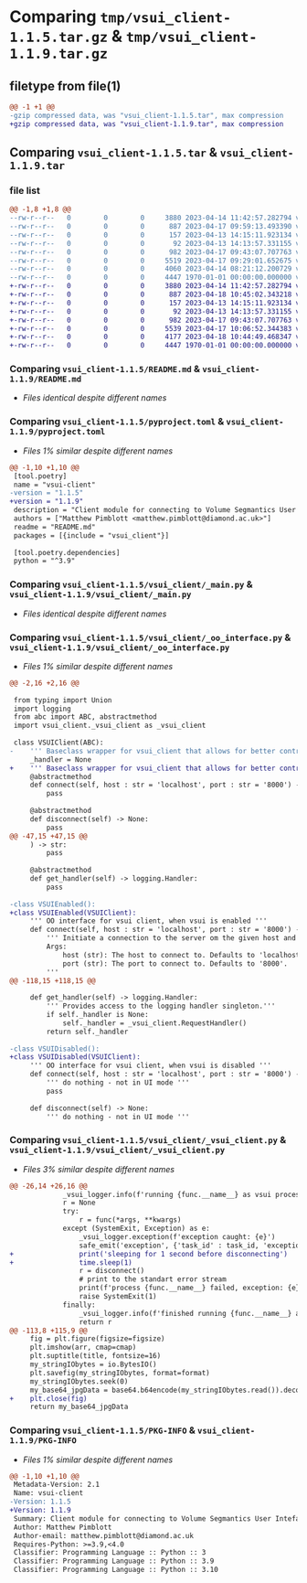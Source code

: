 # Comparing `tmp/vsui_client-1.1.5.tar.gz` & `tmp/vsui_client-1.1.9.tar.gz`

## filetype from file(1)

```diff
@@ -1 +1 @@
-gzip compressed data, was "vsui_client-1.1.5.tar", max compression
+gzip compressed data, was "vsui_client-1.1.9.tar", max compression
```

## Comparing `vsui_client-1.1.5.tar` & `vsui_client-1.1.9.tar`

### file list

```diff
@@ -1,8 +1,8 @@
--rw-r--r--   0        0        0     3880 2023-04-14 11:42:57.282794 vsui_client-1.1.5/README.md
--rw-r--r--   0        0        0      887 2023-04-17 09:59:13.493390 vsui_client-1.1.5/pyproject.toml
--rw-r--r--   0        0        0      157 2023-04-13 14:15:11.923134 vsui_client-1.1.5/vsui_client/__init__.py
--rw-r--r--   0        0        0       92 2023-04-13 14:13:57.331155 vsui_client-1.1.5/vsui_client/_log.py
--rw-r--r--   0        0        0      982 2023-04-17 09:43:07.707763 vsui_client-1.1.5/vsui_client/_main.py
--rw-r--r--   0        0        0     5519 2023-04-17 09:29:01.652675 vsui_client-1.1.5/vsui_client/_oo_interface.py
--rw-r--r--   0        0        0     4060 2023-04-14 08:21:12.200729 vsui_client-1.1.5/vsui_client/_vsui_client.py
--rw-r--r--   0        0        0     4447 1970-01-01 00:00:00.000000 vsui_client-1.1.5/PKG-INFO
+-rw-r--r--   0        0        0     3880 2023-04-14 11:42:57.282794 vsui_client-1.1.9/README.md
+-rw-r--r--   0        0        0      887 2023-04-18 10:45:02.343218 vsui_client-1.1.9/pyproject.toml
+-rw-r--r--   0        0        0      157 2023-04-13 14:15:11.923134 vsui_client-1.1.9/vsui_client/__init__.py
+-rw-r--r--   0        0        0       92 2023-04-13 14:13:57.331155 vsui_client-1.1.9/vsui_client/_log.py
+-rw-r--r--   0        0        0      982 2023-04-17 09:43:07.707763 vsui_client-1.1.9/vsui_client/_main.py
+-rw-r--r--   0        0        0     5539 2023-04-17 10:06:52.344383 vsui_client-1.1.9/vsui_client/_oo_interface.py
+-rw-r--r--   0        0        0     4177 2023-04-18 10:44:49.468347 vsui_client-1.1.9/vsui_client/_vsui_client.py
+-rw-r--r--   0        0        0     4447 1970-01-01 00:00:00.000000 vsui_client-1.1.9/PKG-INFO
```

### Comparing `vsui_client-1.1.5/README.md` & `vsui_client-1.1.9/README.md`

 * *Files identical despite different names*

### Comparing `vsui_client-1.1.5/pyproject.toml` & `vsui_client-1.1.9/pyproject.toml`

 * *Files 1% similar despite different names*

```diff
@@ -1,10 +1,10 @@
 [tool.poetry]
 name = "vsui-client"
-version = "1.1.5"
+version = "1.1.9"
 description = "Client module for connecting to Volume Segmantics User Inteface"
 authors = ["Matthew Pimblott <matthew.pimblott@diamond.ac.uk>"]
 readme = "README.md"
 packages = [{include = "vsui_client"}]
 
 [tool.poetry.dependencies]
 python = "^3.9"
```

### Comparing `vsui_client-1.1.5/vsui_client/_main.py` & `vsui_client-1.1.9/vsui_client/_main.py`

 * *Files identical despite different names*

### Comparing `vsui_client-1.1.5/vsui_client/_oo_interface.py` & `vsui_client-1.1.9/vsui_client/_oo_interface.py`

 * *Files 1% similar despite different names*

```diff
@@ -2,16 +2,16 @@
 
 from typing import Union
 import logging
 from abc import ABC, abstractmethod
 import vsui_client._vsui_client as _vsui_client
 
 class VSUIClient(ABC):
-    ''' Baseclass wrapper for vsui_client that allows for better control over enabling/disabling '''
     _handler = None
+    ''' Baseclass wrapper for vsui_client that allows for better control over enabling/disabling '''
     @abstractmethod
     def connect(self, host : str = 'localhost', port : str = '8000') -> None:
         pass
     
     @abstractmethod
     def disconnect(self) -> None:
         pass
@@ -47,15 +47,15 @@
     ) -> str:
         pass
 
     @abstractmethod
     def get_handler(self) -> logging.Handler:
         pass
 
-class VSUIEnabled():
+class VSUIEnabled(VSUIClient):
     ''' OO interface for vsui client, when vsui is enabled '''
     def connect(self, host : str = 'localhost', port : str = '8000') -> None:
         ''' Initiate a connection to the server om the given host and port. 
         Args:
             host (str): The host to connect to. Defaults to 'localhost'.
             port (str): The port to connect to. Defaults to '8000'.
         '''
@@ -118,15 +118,15 @@
     
     def get_handler(self) -> logging.Handler:
         ''' Provides access to the logging handler singleton.'''
         if self._handler is None:
             self._handler = _vsui_client.RequestHandler()
         return self._handler
 
-class VSUIDisabled():
+class VSUIDisabled(VSUIClient):
     ''' OO interface for vsui client, when vsui is disabled '''
     def connect(self, host : str = 'localhost', port : str = '8000') -> None:
         ''' do nothing - not in UI mode '''
         pass
     
     def disconnect(self) -> None:
         ''' do nothing - not in UI mode '''
```

### Comparing `vsui_client-1.1.5/vsui_client/_vsui_client.py` & `vsui_client-1.1.9/vsui_client/_vsui_client.py`

 * *Files 3% similar despite different names*

```diff
@@ -26,14 +26,16 @@
             _vsui_logger.info(f'running {func.__name__} as vsui process')
             r = None
             try:
                 r = func(*args, **kwargs)
             except (SystemExit, Exception) as e:
                 _vsui_logger.exception(f'exception caught: {e}')
                 safe_emit('exception', {'task_id' : task_id, 'exception' : str(e)})
+                print('sleeping for 1 second before disconnecting')
+                time.sleep(1)
                 r = disconnect()
                 # print to the standart error stream
                 print(f'process {func.__name__} failed, exception: {e}', file=sys.stderr)
                 raise SystemExit(1)
             finally:
                 _vsui_logger.info(f'finished running {func.__name__} as vsui process')
                 return r
@@ -113,8 +115,9 @@
     fig = plt.figure(figsize=figsize)
     plt.imshow(arr, cmap=cmap)
     plt.suptitle(title, fontsize=16)
     my_stringIObytes = io.BytesIO()
     plt.savefig(my_stringIObytes, format=format)
     my_stringIObytes.seek(0)
     my_base64_jpgData = base64.b64encode(my_stringIObytes.read()).decode()
+    plt.close(fig)
     return my_base64_jpgData
```

### Comparing `vsui_client-1.1.5/PKG-INFO` & `vsui_client-1.1.9/PKG-INFO`

 * *Files 1% similar despite different names*

```diff
@@ -1,10 +1,10 @@
 Metadata-Version: 2.1
 Name: vsui-client
-Version: 1.1.5
+Version: 1.1.9
 Summary: Client module for connecting to Volume Segmantics User Inteface
 Author: Matthew Pimblott
 Author-email: matthew.pimblott@diamond.ac.uk
 Requires-Python: >=3.9,<4.0
 Classifier: Programming Language :: Python :: 3
 Classifier: Programming Language :: Python :: 3.9
 Classifier: Programming Language :: Python :: 3.10
```

